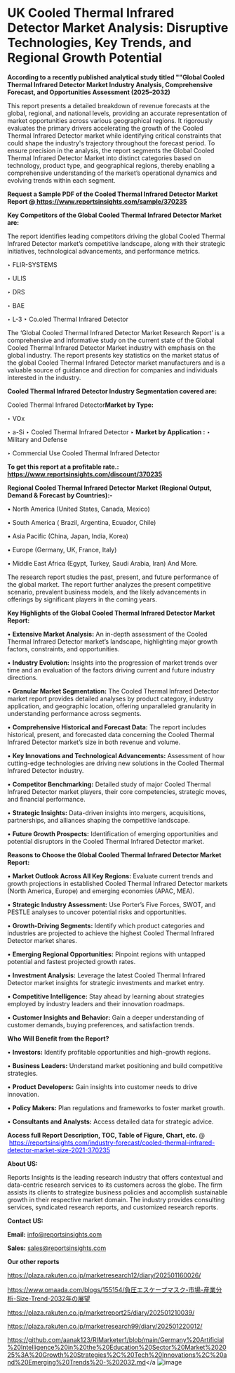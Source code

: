 # UK Cooled Thermal Infrared Detector Market Analysis: Disruptive Technologies, Key Trends, and Regional Growth Potential

<strong>According to a recently published analytical study titled ""Global Cooled Thermal Infrared Detector Market Industry Analysis, Comprehensive Forecast, and Opportunities Assessment (2025–2032)</strong>

This report presents a detailed breakdown of revenue forecasts at the global, regional, and national levels, providing an accurate representation of market opportunities across various geographical regions. It rigorously evaluates the primary drivers accelerating the growth of the Cooled Thermal Infrared Detector market while identifying critical constraints that could shape the industry's trajectory throughout the forecast period. To ensure precision in the analysis, the report segments the Global Cooled Thermal Infrared Detector Market into distinct categories based on technology, product type, and geographical regions, thereby enabling a comprehensive understanding of the market’s operational dynamics and evolving trends within each segment.

<strong>Request a Sample PDF of the Cooled Thermal Infrared Detector Market Report </strong><strong>@<a href=https://www.reportsinsights.com/sample/370235 style=color:#0000ff;> https://www.reportsinsights.com/sample/370235</a></strong></font>

<strong>Key Competitors of the Global Cooled Thermal Infrared Detector Market are:</strong>

The report identifies leading competitors driving the global Cooled Thermal Infrared Detector market’s competitive landscape, along with their strategic initiatives, technological advancements, and performance metrics.

‣ FLIR-SYSTEMS

‣ ULIS

‣ DRS

‣ BAE

‣ L-3
‣  Co.oled Thermal Infrared Detector

The ‘Global Cooled Thermal Infrared Detector Market Research Report’ is a comprehensive and informative study on the current state of the Global Cooled Thermal Infrared Detector Market industry with emphasis on the global industry. The report presents key statistics on the market status of the global Cooled Thermal Infrared Detector market manufacturers and is a valuable source of guidance and direction for companies and individuals interested in the industry.

<strong>Cooled Thermal Infrared Detector Industry Segmentation covered are:</strong>

Cooled Thermal Infrared Detector<strong>Market by Type:</strong>

‣ VOx

‣ a-Si
‣ Cooled Thermal Infrared Detector 
‣ 
<strong>Market by Application :</strong>
‣ Military and Defense

‣ Commercial Use
Cooled Thermal Infrared Detector

<strong>To get this report at a profitable rate.: <a href=https://www.reportsinsights.com/discount/370235 style=color:#0000ff;>https://www.reportsinsights.com/discount/370235</a></strong></font>

<strong>Regional Cooled Thermal Infrared Detector Market (Regional Output, Demand &amp; Forecast by Countries):-</strong>

• North America (United States, Canada, Mexico)

• South America ( Brazil, Argentina, Ecuador, Chile)

• Asia Pacific (China, Japan, India, Korea)

• Europe (Germany, UK, France, Italy)

• Middle East Africa (Egypt, Turkey, Saudi Arabia, Iran) And More.

The research report studies the past, present, and future performance of the global market. The report further analyzes the present competitive scenario, prevalent business models, and the likely advancements in offerings by significant players in the coming years.

<strong>Key Highlights of the Global Cooled Thermal Infrared Detector Market Report:</strong>

• <strong>Extensive Market Analysis:</strong> An in-depth assessment of the Cooled Thermal Infrared Detector market’s landscape, highlighting major growth factors, constraints, and opportunities.

• <strong>Industry Evolution:</strong> Insights into the progression of market trends over time and an evaluation of the factors driving current and future industry directions.

• <strong>Granular Market Segmentation:</strong> The Cooled Thermal Infrared Detector market report provides detailed analyses by product category, industry application, and geographic location, offering unparalleled granularity in understanding performance across segments.

• <strong>Comprehensive Historical and Forecast Data:</strong> The report includes historical, present, and forecasted data concerning the Cooled Thermal Infrared Detector market’s size in both revenue and volume.

• <strong>Key Innovations and Technological Advancements:</strong> Assessment of how cutting-edge technologies are driving new solutions in the Cooled Thermal Infrared Detector industry.

• <strong>Competitor Benchmarking:</strong> Detailed study of major Cooled Thermal Infrared Detector market players, their core competencies, strategic moves, and financial performance.

• <strong>Strategic Insights:</strong> Data-driven insights into mergers, acquisitions, partnerships, and alliances shaping the competitive landscape.

• <strong>Future Growth Prospects:</strong> Identification of emerging opportunities and potential disruptors in the Cooled Thermal Infrared Detector market.

<strong>Reasons to Choose the Global Cooled Thermal Infrared Detector Market Report:</strong>

• <strong>Market Outlook Across All Key Regions:</strong> Evaluate current trends and growth projections in established Cooled Thermal Infrared Detector markets (North America, Europe) and emerging economies (APAC, MEA).

• <strong>Strategic Industry Assessment:</strong> Use Porter’s Five Forces, SWOT, and PESTLE analyses to uncover potential risks and opportunities.

• <strong>Growth-Driving Segments:</strong> Identify which product categories and industries are projected to achieve the highest Cooled Thermal Infrared Detector market shares.

• <strong>Emerging Regional Opportunities:</strong> Pinpoint regions with untapped potential and fastest projected growth rates.

• <strong>Investment Analysis:</strong> Leverage the latest Cooled Thermal Infrared Detector market insights for strategic investments and market entry.

• <strong>Competitive Intelligence:</strong> Stay ahead by learning about strategies employed by industry leaders and their innovation roadmaps.

• <strong>Customer Insights and Behavior:</strong> Gain a deeper understanding of customer demands, buying preferences, and satisfaction trends.

<strong>Who Will Benefit from the Report?</strong>

• <strong>Investors:</strong> Identify profitable opportunities and high-growth regions.

• <strong>Business Leaders:</strong> Understand market positioning and build competitive strategies.

• <strong>Product Developers:</strong> Gain insights into customer needs to drive innovation.

• <strong>Policy Makers:</strong> Plan regulations and frameworks to foster market growth.

• <strong>Consultants and Analysts:</strong> Access detailed data for strategic advice.
</ul>
<strong>Access full Report Description, TOC, Table of Figure, Chart, etc. </strong>@  <a href=https://reportsinsights.com/industry-forecast/cooled-thermal-infrared-detector-market-size-2021-370235 style=color:#0000ff;>https://reportsinsights.com/industry-forecast/cooled-thermal-infrared-detector-market-size-2021-370235</a></font>

<strong><strong>About US</strong>:</strong>

Reports Insights is the leading research industry that offers contextual and data-centric research services to its customers across the globe. The firm assists its clients to strategize business policies and accomplish sustainable growth in their respective market domain. The industry provides consulting services, syndicated research reports, and customized research reports.

<strong>Contact US:</strong>

<p class=""""><b>Email:</b> <a href=mailto:info@reportsinsights.com>info@reportsinsights.com</a></p>
<p class=""""><b>Sales:</b> <a href=mailto:sales@reportsinsights.com>sales@reportsinsights.com</a></p>

<strong>Our other reports</strong>

<a href=https://plaza.rakuten.co.jp/marketresearch12/diary/202501160026/>https://plaza.rakuten.co.jp/marketresearch12/diary/202501160026/</a>

<a href=https://www.omaada.com/blogs/155154/負圧エスケープマスク-市場-産業分析-Size-Trend-2032年の展望>https://www.omaada.com/blogs/155154/負圧エスケープマスク-市場-産業分析-Size-Trend-2032年の展望</a>

<a href=https://plaza.rakuten.co.jp/marketreport25/diary/202501210039/>https://plaza.rakuten.co.jp/marketreport25/diary/202501210039/</a>

<a href=https://plaza.rakuten.co.jp/marketresearch99/diary/202501220012/>https://plaza.rakuten.co.jp/marketresearch99/diary/202501220012/</a>

<a href=https://github.com/aanak123/RIMarketer1/blob/main/Germany%20Artificial%20Intelligence%20in%20the%20Education%20Sector%20Market%202025%3A%20Growth%20Strategies%2C%20Tech%20Innovations%2C%20and%20Emerging%20Trends%20-%202032.md>https://github.com/aanak123/RIMarketer1/blob/main/Germany%20Artificial%20Intelligence%20in%20the%20Education%20Sector%20Market%202025%3A%20Growth%20Strategies%2C%20Tech%20Innovations%2C%20and%20Emerging%20Trends%20-%202032.md</a
![image](https://github.com/user-attachments/assets/6575df43-cfe2-4616-bdfc-3526ce4872b3)
